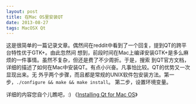 ```yaml
---
layout: post
title: 在Mac OS里安装QT
date: 2013-08-27
tags: MacOSX Qt
---
```


这是很简单的一篇记录文章。偶然间在reddit中看到了一个回复，提到QT的跨平台特性优于GTK+。由此忽然间
想到，前段时间在Mac上编译安装GTK+是多么麻烦的一件事情。虽然不复杂，但还是费了不少周折。于是，搜索
到QT官方文档，详细的描述了如何在Mac中安装QT。有点小兴奋。凡事怕比较。QT的优势又一次显现出来。无
外乎两个步骤，而且都是常规的UNIX软件包安装方法。第一步，`./configure && make && make install`。
第二步，设置环境变量。

详细的内容您自个儿瞧吧，:) 《[Installing Qt for Mac OS](http://qt-project.org/doc/qt-4.8/install-mac.html)》
